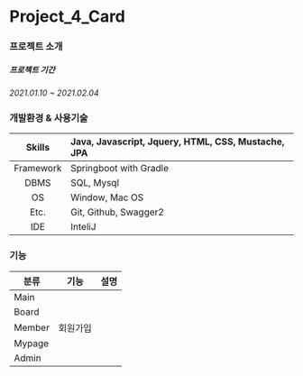 # Project_4_Card

### 프로젝트 소개

##### 프로젝트 기간
*2021.01.10 ~ 2021.02.04*

### 개발환경 & 사용기술
  Skills | Java, Javascript, Jquery, HTML, CSS, Mustache, JPA|
 :-----: | :-----  |
 Framework | Springboot with Gradle|
  DBMS | SQL, Mysql |
  OS | Window, Mac OS |
  Etc. | Git, Github, Swagger2 |
 IDE | InteliJ | 

### 기능

 분류 | 기능 | 설명 |
---|---|:---|
Main|| |
Board || |
Member|회원가입| |
Mypage || |
Admin | | |



